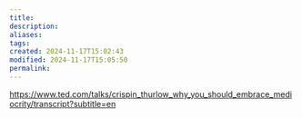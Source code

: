 ```yaml
---
title: 
description: 
aliases: 
tags: 
created: 2024-11-17T15:02:43
modified: 2024-11-17T15:05:50
permalink: 
---
```

https://www.ted.com/talks/crispin_thurlow_why_you_should_embrace_mediocrity/transcript?subtitle=en
